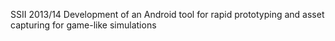 SSII 2013/14
Development of an Android tool for rapid prototyping and asset capturing for game-like simulations
